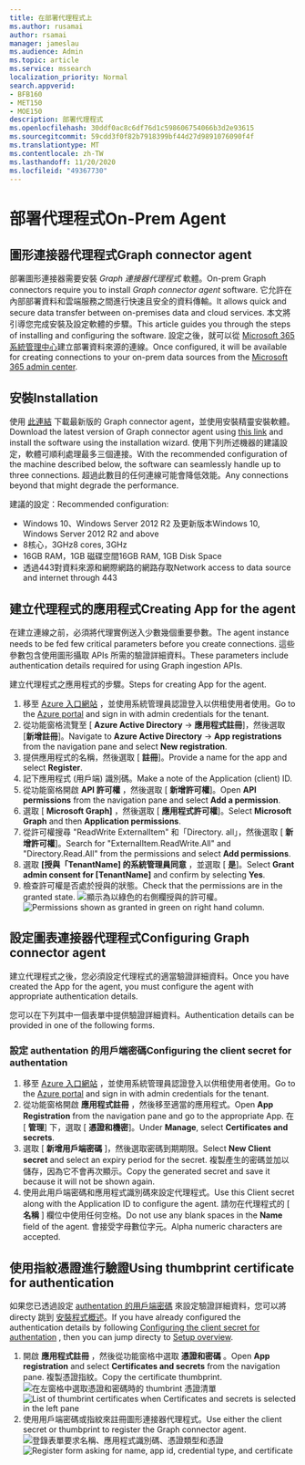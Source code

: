 ```yaml
---
title: 在部署代理程式上
ms.author: rusamai
author: rsamai
manager: jameslau
ms.audience: Admin
ms.topic: article
ms.service: mssearch
localization_priority: Normal
search.appverid:
- BFB160
- MET150
- MOE150
description: 部署代理程式
ms.openlocfilehash: 30ddf0ac8c6df76d1c598606754066b3d2e93615
ms.sourcegitcommit: 59cdd3f0f82b7918399bf44d27d9891076090f4f
ms.translationtype: MT
ms.contentlocale: zh-TW
ms.lasthandoff: 11/20/2020
ms.locfileid: "49367730"
---
```

# <a name="on-prem-agent"></a><span data-ttu-id="dcc02-103">部署代理程式</span><span class="sxs-lookup"><span data-stu-id="dcc02-103">On-Prem Agent</span></span>

## <a name="graph-connector-agent"></a><span data-ttu-id="dcc02-104">圖形連接器代理程式</span><span class="sxs-lookup"><span data-stu-id="dcc02-104">Graph connector agent</span></span>

<span data-ttu-id="dcc02-105">部署圖形連接器需要安裝 *Graph 連接器代理程式* 軟體。</span><span class="sxs-lookup"><span data-stu-id="dcc02-105">On-prem Graph connectors require you to install *Graph connector agent* software.</span></span> <span data-ttu-id="dcc02-106">它允許在內部部署資料和雲端服務之間進行快速且安全的資料傳輸。</span><span class="sxs-lookup"><span data-stu-id="dcc02-106">It allows quick and secure data transfer between on-premises data and cloud services.</span></span> <span data-ttu-id="dcc02-107">本文將引導您完成安裝及設定軟體的步驟。</span><span class="sxs-lookup"><span data-stu-id="dcc02-107">This article guides you through the steps of installing and configuring the software.</span></span> <span data-ttu-id="dcc02-108">設定之後，就可以從 [Microsoft 365 系統管理中心](https://admin.microsoft.com)建立部署資料來源的連線。</span><span class="sxs-lookup"><span data-stu-id="dcc02-108">Once configured, it will be available for creating connections to your on-prem data sources from the [Microsoft 365 admin center](https://admin.microsoft.com).</span></span>

## <a name="installation"></a><span data-ttu-id="dcc02-109">安裝</span><span class="sxs-lookup"><span data-stu-id="dcc02-109">Installation</span></span>

<span data-ttu-id="dcc02-110">使用 [此連結](https://download.microsoft.com/download/d/d/e/dde18236-9c67-437d-a864-894a0a888ef2/AgentPackage.msi) 下載最新版的 Graph connector agent，並使用安裝精靈安裝軟體。</span><span class="sxs-lookup"><span data-stu-id="dcc02-110">Download the latest version of Graph connector agent using [this link](https://download.microsoft.com/download/d/d/e/dde18236-9c67-437d-a864-894a0a888ef2/AgentPackage.msi) and install the software using the installation wizard.</span></span> <span data-ttu-id="dcc02-111">使用下列所述機器的建議設定，軟體可順利處理最多三個連接。</span><span class="sxs-lookup"><span data-stu-id="dcc02-111">With the recommended configuration of the machine described below, the software can seamlessly handle up to three connections.</span></span> <span data-ttu-id="dcc02-112">超過此數目的任何連線可能會降低效能。</span><span class="sxs-lookup"><span data-stu-id="dcc02-112">Any connections beyond that might degrade the performance.</span></span>

<span data-ttu-id="dcc02-113">建議的設定：</span><span class="sxs-lookup"><span data-stu-id="dcc02-113">Recommended configuration:</span></span>

* <span data-ttu-id="dcc02-114">Windows 10、Windows Server 2012 R2 及更新版本</span><span class="sxs-lookup"><span data-stu-id="dcc02-114">Windows 10, Windows Server 2012 R2 and above</span></span>
* <span data-ttu-id="dcc02-115">8核心，3GHz</span><span class="sxs-lookup"><span data-stu-id="dcc02-115">8 cores, 3GHz</span></span>
* <span data-ttu-id="dcc02-116">16GB RAM，1GB 磁碟空間</span><span class="sxs-lookup"><span data-stu-id="dcc02-116">16GB RAM, 1GB Disk Space</span></span>
* <span data-ttu-id="dcc02-117">透過443對資料來源和網際網路的網路存取</span><span class="sxs-lookup"><span data-stu-id="dcc02-117">Network access to data source and internet through 443</span></span>

## <a name="creating-app-for-the-agent"></a><span data-ttu-id="dcc02-118">建立代理程式的應用程式</span><span class="sxs-lookup"><span data-stu-id="dcc02-118">Creating App for the agent</span></span>  

<span data-ttu-id="dcc02-119">在建立連線之前，必須將代理實例送入少數幾個重要參數。</span><span class="sxs-lookup"><span data-stu-id="dcc02-119">The agent instance needs to be fed few critical parameters before you create connections.</span></span> <span data-ttu-id="dcc02-120">這些參數包含使用圖形攝取 APIs 所需的驗證詳細資料。</span><span class="sxs-lookup"><span data-stu-id="dcc02-120">These parameters include authentication details required for using Graph ingestion APIs.</span></span>  

<span data-ttu-id="dcc02-121">建立代理程式之應用程式的步驟。</span><span class="sxs-lookup"><span data-stu-id="dcc02-121">Steps for creating App for the agent.</span></span>

1. <span data-ttu-id="dcc02-122">移至 [Azure 入口網站](https://portal.azure.com) ，並使用系統管理員認證登入以供租使用者使用。</span><span class="sxs-lookup"><span data-stu-id="dcc02-122">Go to the [Azure portal](https://portal.azure.com) and sign in with admin credentials for the tenant.</span></span>
2. <span data-ttu-id="dcc02-123">從功能窗格流覽至 [ **Azure Active Directory**  ->  **應用程式註冊**]，然後選取 [**新增註冊**]。</span><span class="sxs-lookup"><span data-stu-id="dcc02-123">Navigate to **Azure Active Directory** -> **App registrations** from the navigation pane and select **New registration**.</span></span>
3. <span data-ttu-id="dcc02-124">提供應用程式的名稱，然後選取 [ **註冊**]。</span><span class="sxs-lookup"><span data-stu-id="dcc02-124">Provide a name for the app and select **Register**.</span></span>
4. <span data-ttu-id="dcc02-125">記下應用程式 (用戶端) 識別碼。</span><span class="sxs-lookup"><span data-stu-id="dcc02-125">Make a note of the Application (client) ID.</span></span>
5. <span data-ttu-id="dcc02-126">從功能窗格開啟 **API 許可權** ，然後選取 [ **新增許可權**]。</span><span class="sxs-lookup"><span data-stu-id="dcc02-126">Open **API permissions** from the navigation pane and select **Add a permission**.</span></span>
6. <span data-ttu-id="dcc02-127">選取 [ **Microsoft Graph]** ，然後選取 [ **應用程式許可權**]。</span><span class="sxs-lookup"><span data-stu-id="dcc02-127">Select **Microsoft Graph** and then **Application permissions**.</span></span>
7. <span data-ttu-id="dcc02-128">從許可權搜尋 "ReadWrite ExternalItem" 和「Directory. all」，然後選取 [ **新增許可權**]。</span><span class="sxs-lookup"><span data-stu-id="dcc02-128">Search for "ExternalItem.ReadWrite.All" and "Directory.Read.All" from the permissions and select **Add permissions**.</span></span>
8. <span data-ttu-id="dcc02-129">選取 **[授與「TenantName] 的系統管理員同意** ，並選取 [ **是**]。</span><span class="sxs-lookup"><span data-stu-id="dcc02-129">Select **Grant admin consent for [TenantName]** and confirm by selecting **Yes**.</span></span>
9. <span data-ttu-id="dcc02-130">檢查許可權是否處於授與的狀態。</span><span class="sxs-lookup"><span data-stu-id="dcc02-130">Check that the permissions are in the granted state.</span></span>
     <span data-ttu-id="dcc02-131">![顯示為以綠色的右側欄授與的許可權。](media/onprem-agent/granted-state.png)</span><span class="sxs-lookup"><span data-stu-id="dcc02-131">![Permissions shown as granted in green on right hand column.](media/onprem-agent/granted-state.png)</span></span>

## <a name="configuring-graph-connector-agent"></a><span data-ttu-id="dcc02-132">設定圖表連接器代理程式</span><span class="sxs-lookup"><span data-stu-id="dcc02-132">Configuring Graph connector agent</span></span>

<span data-ttu-id="dcc02-133">建立代理程式之後，您必須設定代理程式的適當驗證詳細資料。</span><span class="sxs-lookup"><span data-stu-id="dcc02-133">Once you have created the App for the agent, you must configure the agent with appropriate authentication details.</span></span>

<span data-ttu-id="dcc02-134">您可以在下列其中一個表單中提供驗證詳細資料。</span><span class="sxs-lookup"><span data-stu-id="dcc02-134">Authentication details can be provided in one of the following forms.</span></span>

### <a name="configuring-the-client-secret-for-authentation"></a><span data-ttu-id="dcc02-135">設定 authentation 的用戶端密碼</span><span class="sxs-lookup"><span data-stu-id="dcc02-135">Configuring the client secret for authentation</span></span>

1. <span data-ttu-id="dcc02-136">移至 [Azure 入口網站](https://portal.azure.com) ，並使用系統管理員認證登入以供租使用者使用。</span><span class="sxs-lookup"><span data-stu-id="dcc02-136">Go to the [Azure portal](https://portal.azure.com) and sign in with admin credentials for the tenant.</span></span>
2. <span data-ttu-id="dcc02-137">從功能窗格開啟 **應用程式註冊** ，然後移至適當的應用程式。</span><span class="sxs-lookup"><span data-stu-id="dcc02-137">Open **App Registration** from the navigation pane and go to the appropriate App.</span></span> <span data-ttu-id="dcc02-138">在 [ **管理**] 下，選取 [ **憑證和機密**]。</span><span class="sxs-lookup"><span data-stu-id="dcc02-138">Under **Manage**, select **Certificates and secrets**.</span></span>
3. <span data-ttu-id="dcc02-139">選取 [ **新增用戶端密碼** ]，然後選取密碼到期期限。</span><span class="sxs-lookup"><span data-stu-id="dcc02-139">Select **New Client secret** and select an expiry period for the secret.</span></span> <span data-ttu-id="dcc02-140">複製產生的密碼並加以儲存，因為它不會再次顯示。</span><span class="sxs-lookup"><span data-stu-id="dcc02-140">Copy the generated secret and save it because it will not be shown again.</span></span>
4. <span data-ttu-id="dcc02-141">使用此用戶端密碼和應用程式識別碼來設定代理程式。</span><span class="sxs-lookup"><span data-stu-id="dcc02-141">Use this Client secret along with the Application ID to configure the agent.</span></span> <span data-ttu-id="dcc02-142">請勿在代理程式的 [ **名稱** ] 欄位中使用任何空格。</span><span class="sxs-lookup"><span data-stu-id="dcc02-142">Do not use any blank spaces in the **Name** field of the agent.</span></span> <span data-ttu-id="dcc02-143">會接受字母數位字元。</span><span class="sxs-lookup"><span data-stu-id="dcc02-143">Alpha numeric characters are accepted.</span></span>

## <a name="using-thumbprint-certificate-for-authentication"></a><span data-ttu-id="dcc02-144">使用指紋憑證進行驗證</span><span class="sxs-lookup"><span data-stu-id="dcc02-144">Using thumbprint certificate for authentication</span></span>

<span data-ttu-id="dcc02-145">如果您已透過設定 [authentation 的用戶端密碼](#Configuring-the-client-secret-for-authentication) 來設定驗證詳細資料，您可以將 directy 跳到 [安裝程式概述](configure-connector.md)。</span><span class="sxs-lookup"><span data-stu-id="dcc02-145">If you have already configured the authentication details by following [Configuring the client secret for authentation](#Configuring-the-client-secret-for-authentication) , then you can jump directy to [Setup overview](configure-connector.md).</span></span>

1. <span data-ttu-id="dcc02-146">開啟 **應用程式註冊** ，然後從功能窗格中選取 **憑證和密碼** 。</span><span class="sxs-lookup"><span data-stu-id="dcc02-146">Open **App registration** and select **Certificates and secrets** from the navigation pane.</span></span> <span data-ttu-id="dcc02-147">複製憑證指紋。</span><span class="sxs-lookup"><span data-stu-id="dcc02-147">Copy the certificate thumbprint.</span></span>
<span data-ttu-id="dcc02-148">![在左窗格中選取憑證和密碼時的 thumbrint 憑證清單](media/onprem-agent/certificates.png)</span><span class="sxs-lookup"><span data-stu-id="dcc02-148">![List of thumbrint certificates when Certificates and secrets is selected in the left pane](media/onprem-agent/certificates.png)</span></span>
2. <span data-ttu-id="dcc02-149">使用用戶端密碼或指紋來註冊圖形連接器代理程式。</span><span class="sxs-lookup"><span data-stu-id="dcc02-149">Use either the client secret or thumbprint to register the Graph connector agent.</span></span>
<span data-ttu-id="dcc02-150">![登錄表單要求名稱、應用程式識別碼、憑證類型和憑證](media/onprem-agent/register.png)</span><span class="sxs-lookup"><span data-stu-id="dcc02-150">![Register form asking for name, app id, credential type, and certificate](media/onprem-agent/register.png)</span></span>
